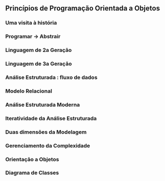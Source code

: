 ## Princípios de Programação Orientada a Objetos

### Uma visita à história
### Programar → Abstrair
### Linguagem de 2a Geração
### Linguagem de 3a Geração
### Análise Estruturada : fluxo de dados
### Modelo Relacional
### Análise Estruturada Moderna
### Iteratividade da Análise Estruturada
### Duas dimensões da Modelagem
### Gerenciamento da Complexidade
### Orientação a Objetos
### Diagrama de Classes
